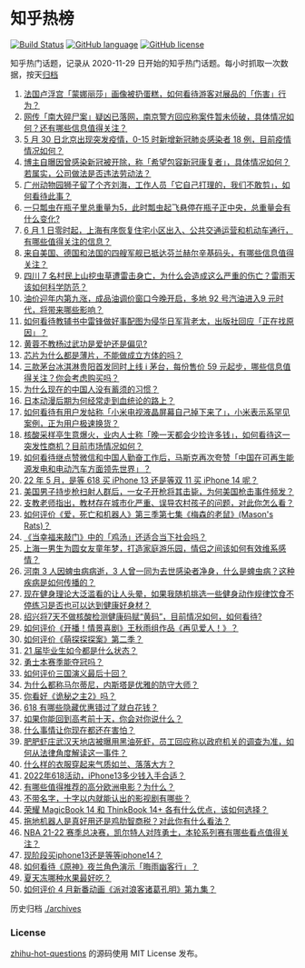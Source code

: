 # 知乎热榜
[![Build Status](https://github.com/ToWeLong/zhihu-hot-questions/workflows/CI/badge.svg)](https://github.com/ToWeLong/zhihu-hot-questions/actions)
[![GitHub language](https://img.shields.io/badge/language-golang-orange.svg)](https://golang.org/)
[![GitHub license](https://img.shields.io/github/license/ToWeLong/zhihu-hot-questions)](https://github.com/ToWeLong/zhihu-hot-questions/blob/main/LICENSE)

知乎热门话题，记录从 2020-11-29 日开始的知乎热门话题。每小时抓取一次数据，按天[归档](./archives)

<!-- BEGIN -->

1. [法国卢浮宫「蒙娜丽莎」画像被扔蛋糕，如何看待游客对展品的「伤害」行为？](https://www.zhihu.com/question/535245577)
1. [网传「南大碎尸案」疑凶已落网，南京警方回应称案件暂未侦破，具体情况如何？还有哪些信息值得关注？](https://www.zhihu.com/question/535248642)
1. [5 月 30 日北京出现突发疫情，0-15 时新增新冠肺炎感染者 18 例，目前疫情情况如何？](https://www.zhihu.com/question/535268656)
1. [博主自曝因曾感染新冠被开除，称「希望包容新冠康复者」，具体情况如何？若属实，公司做法是否违法劳动法？](https://www.zhihu.com/question/535159042)
1. [广州动物园狮子留了个齐刘海，工作人员「它自己打理的，我们不敢剪」，如何看待此事？](https://www.zhihu.com/question/535135851)
1. [一只瓢虫在瓶子里总重量为5，此时瓢虫起飞悬停在瓶子正中央，总重量会有什么变化?](https://www.zhihu.com/question/534760883)
1. [6 月 1 日零时起，上海有序恢复住宅小区出入、公共交通运营和机动车通行，有哪些值得关注的信息？](https://www.zhihu.com/question/535290912)
1. [来自美国、德国和法国的四艘军舰已抵达芬兰赫尔辛基码头，有哪些信息值得关注？](https://www.zhihu.com/question/535152418)
1. [四川 7 名村民上山挖虫草遭雷击身亡，为什么会造成这么严重的伤亡？雷雨天该如何科学防范？](https://www.zhihu.com/question/535153570)
1. [油价迎年内第九涨，成品油调价窗口今晚开启，多地 92 号汽油进入9 元时代，将带来哪些影响？](https://www.zhihu.com/question/535258804)
1. [如何看待教辅书中雷锋做好事配图为侵华日军背老太，出版社回应「正在找原因」？](https://www.zhihu.com/question/535203094)
1. [黄蓉不教杨过武功是爱护还是偏见?](https://www.zhihu.com/question/534234374)
1. [芯片为什么都是薄片，不能做成立方体的吗？](https://www.zhihu.com/question/528627857)
1. [三款茅台冰淇淋贵阳首发同时上线 i 茅台，每份售价 59 元起步，哪些信息值得关注？你会考虑购买吗？](https://www.zhihu.com/question/535079859)
1. [为什么现在的中国人没有蓄须的习惯？](https://www.zhihu.com/question/377129437)
1. [日本动漫后期为何经常走到血统论的路上？](https://www.zhihu.com/question/25908231)
1. [如何看待有用户发帖称「小米电视液晶屏幕自己掉下来了」，小米表示系罕见案例，正为用户极速换货？](https://www.zhihu.com/question/535167715)
1. [核酸采样亭生意爆火，业内人士称「晚一天都会少捡许多钱」，如何看待这一突发性商机？目前市场情况如何？](https://www.zhihu.com/question/535084055)
1. [如何看待继点赞微信和中国人勤奋工作后，马斯克再次夸赞「中国在可再生能源发电和电动汽车方面领先世界」？](https://www.zhihu.com/question/535207116)
1. [22 年 5 月，是等 618 买 iPhone 13 还是等双 11 买 iPhone 14 呢？](https://www.zhihu.com/question/533566560)
1. [美国男子持步枪扫射人群后，一女子开枪将其击毙，为何美国枪击事件频发？](https://www.zhihu.com/question/535122090)
1. [支教老师指出，教材存在城市化严重、误导农村孩子的问题，对此你怎么看？](https://www.zhihu.com/question/535200623)
1. [如何评价《爱，死亡和机器人》第三季第七集《梅森的老鼠》(Mason's Rats)？](https://www.zhihu.com/question/533735965)
1. [《当幸福来敲门》中的「鸡汤」还适合当下社会吗？](https://www.zhihu.com/question/534556515)
1. [上海一男生为圆女友童年梦，打造家庭游乐园，情侣之间该如何有效维系感情？](https://www.zhihu.com/question/535230022)
1. [河南 3 人因蜱虫病病逝，3 人曾一同为去世感染者净身，什么是蜱虫病？这种疾病是如何传播的？](https://www.zhihu.com/question/535245221)
1. [现在健身理论大泛滥看的让人头晕，如果我随机挑选一些健身动作规律饮食不停练习是否也可以达到健康好身材？](https://www.zhihu.com/question/469654212)
1. [绍兴将7天不做核酸检测健康码赋“黄码”，目前情况如何，如何看待?](https://www.zhihu.com/question/535166477)
1. [如何评价《开播！情景喜剧》王秋雨组作品《再见爱人！》？](https://www.zhihu.com/question/535136435)
1. [如何评价《萌探探探案》第二季？](https://www.zhihu.com/question/534857095)
1. [21 届毕业生如今都是什么状态？](https://www.zhihu.com/question/468462244)
1. [勇士本赛季能夺冠吗？](https://www.zhihu.com/question/532701261)
1. [如何评价三国演义最后十回？](https://www.zhihu.com/question/299582454)
1. [为什么都称马尔蒂尼，内斯塔是优雅的防守大师？](https://www.zhihu.com/question/39273469)
1. [你看好《诡秘之主2》吗？](https://www.zhihu.com/question/528161576)
1. [618 有哪些隐藏优惠错过了就白花钱？](https://www.zhihu.com/question/535074806)
1. [如果你能回到高考前十天，你会对你说什么？](https://www.zhihu.com/question/403775441)
1. [什么事情让你现在都还在害怕？](https://www.zhihu.com/question/519525937)
1. [肥肥虾庄武汉天地店被曝用黑油死虾，员工回应称以政府机关的调查为准，如何从法律角度解读这一事件？](https://www.zhihu.com/question/535240341)
1. [什么样的衣服穿起来气质如兰、落落大方？](https://www.zhihu.com/question/509357523)
1. [2022年618活动，iPhone13多少钱入手合适？](https://www.zhihu.com/question/533141548)
1. [有哪些值得推荐的高分欧洲电影？为什么？](https://www.zhihu.com/question/534581068)
1. [不带名字，十字以内就能认出的影视剧有哪些？](https://www.zhihu.com/question/534598604)
1. [荣耀 MagicBook 14 和 ThinkBook 14+ 各有什么优点，该如何选择？](https://www.zhihu.com/question/533081405)
1. [拖地机器人是真好用还是鸡肋智商税？对此你有什么看法？](https://www.zhihu.com/question/535117989)
1. [NBA 21-22 赛季总决赛，凯尔特人对阵勇士，本轮系列赛有哪些看点值得关注？](https://www.zhihu.com/question/535222561)
1. [现阶段买iphone13还是等等iphone14？](https://www.zhihu.com/question/533718910)
1. [如何看待《原神》夜兰角色演示「晦雨幽客行」？](https://www.zhihu.com/question/535228922)
1. [夏天冻哪种水果最好吃？](https://www.zhihu.com/question/532578620)
1. [如何评价 4 月新番动画《派对浪客诸葛孔明》第九集？](https://www.zhihu.com/question/534818065)

<!-- END -->

历史归档 [./archives](./archives)


### License
[zhihu-hot-questions](https://github.com/towelong/zhihu-hot-questions) 的源码使用 MIT License 发布。
